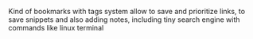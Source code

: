 Kind of bookmarks with tags system allow to save and prioritize links, to save snippets and also adding notes, including tiny search engine with commands like linux terminal
